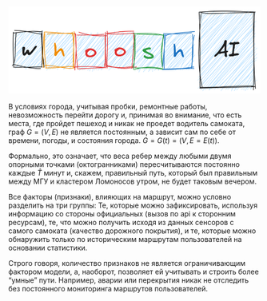 ![whooshai-logo](./asset/whooshai-logo.png)


В условиях города, учитывая пробки, ремонтные работы, невозможность перейти дорогу и, принимая во внимание, что есть места, где пройдет пешеход и никак не проедет водитель самоката, граф $G=(V,E)$ не является постоянным, а зависит сам по себе от времени, погоды, и состояния города. $G=G(t)=(V, E=E(t))$. 

Формально, это означает, что веса ребер между любыми двумя опорными точками (октогранниками) пересчитываются постоянно каждые $\hat{T}$ минут и, скажем, правильный путь, который был правильным между МГУ и кластером Ломоносов утром, не будет таковым вечером.

Все факторы (признаки),  влияющих на маршрут, можно условно разделить на три группы: Те, которые можно зафиксировать, используя информацию со стороны официальных (вызов по api к сторонним ресурсам), те, что можно получить исходя из данных сенсоров с самого самоката (качество дорожного покрытия), и те, которые можно обнаружить только по историческим маршрутам пользователей на основании статистики. 

Строго говоря, количество признаков не является ограничивающим фактором модели, а, наоборот, позволяет ей учитывать и строить более “умные” пути. Например, аварии или перекрытия никак не отследить без постоянного мониторинга маршрутов пользователей.

